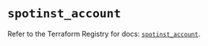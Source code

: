 # `spotinst_account`

Refer to the Terraform Registry for docs: [`spotinst_account`](https://registry.terraform.io/providers/spotinst/spotinst/1.216.1/docs/resources/account).
